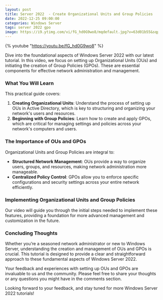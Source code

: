 ```yaml
---
layout: post
title: Server 2022  - Create Organizational Units and Group Policies
date: 2022-12-25 09:00:00
categories: Windows Server
tags: server 2022 gpo
image: https://i9.ytimg.com/vi/fG_hd0G9wo8/mqdefault.jpg?v=63d01b55&sqp=CJy8q68G&rs=AOn4CLBHgaX6epYmZ4Ud_ZtBh1IgNs6UUA
---
```


{% youtube "https://youtu.be/fG_hd0G9wo8" %}

Dive into the foundational aspects of Windows Server 2022 with our latest tutorial. In this video, we focus on setting up Organizational Units (OUs) and initiating the creation of Group Policies (GPOs). These are essential components for effective network administration and management.

### What You Will Learn

This practical guide covers:

1. **Creating Organizational Units**: Understand the process of setting up OUs in Active Directory, which is key to structuring and organizing your network's users and resources.
2. **Beginning with Group Policies**: Learn how to create and apply GPOs, which are critical for managing settings and policies across your network's computers and users.

### The Importance of OUs and GPOs

Organizational Units and Group Policies are integral to:

- **Structured Network Management**: OUs provide a way to organize users, groups, and resources, making network administration more manageable.
- **Centralized Policy Control**: GPOs allow you to enforce specific configurations and security settings across your entire network efficiently.

### Implementing Organizational Units and Group Policies

Our video will guide you through the initial steps needed to implement these features, providing a foundation for more advanced management and customization in the future.

### Concluding Thoughts

Whether you’re a seasoned network administrator or new to Windows Server, understanding the creation and management of OUs and GPOs is crucial. This tutorial is designed to provide a clear and straightforward approach to these fundamental aspects of Windows Server 2022.

Your feedback and experiences with setting up OUs and GPOs are invaluable to us and the community. Please feel free to share your thoughts or any questions you might have in the comments section.

Looking forward to your feedback, and stay tuned for more Windows Server 2022 tutorials!

